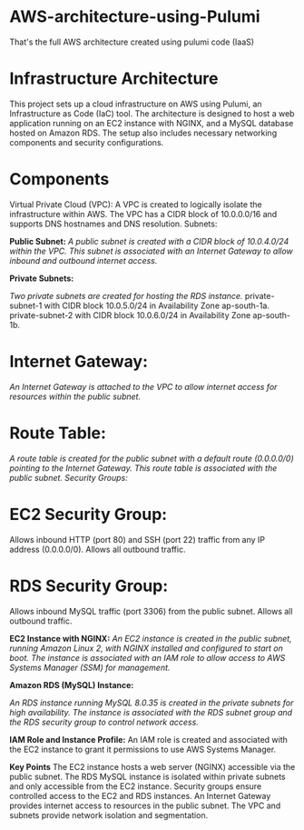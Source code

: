 # AWS-architecture-using-Pulumi


That's the full AWS architecture created using pulumi code (IaaS)

# Infrastructure Architecture
This project sets up a cloud infrastructure on AWS using Pulumi, an Infrastructure as Code (IaC) tool. The architecture is designed to host a web application running on an EC2 instance with NGINX, and a MySQL database hosted on Amazon RDS. The setup also includes necessary networking components and security configurations.

# Components
Virtual Private Cloud (VPC):
A VPC is created to logically isolate the infrastructure within AWS. The VPC has a CIDR block of 10.0.0.0/16 and supports DNS hostnames and DNS resolution.
Subnets:

**Public Subnet:**
*A public subnet is created with a CIDR block of 10.0.4.0/24 within the VPC. This subnet is associated with an Internet Gateway to allow inbound and outbound internet access.*

**Private Subnets:**

*Two private subnets are created for hosting the RDS instance.*
private-subnet-1 with CIDR block 10.0.5.0/24 in Availability Zone ap-south-1a.
private-subnet-2 with CIDR block 10.0.6.0/24 in Availability Zone ap-south-1b.

# Internet Gateway:
*An Internet Gateway is attached to the VPC to allow internet access for resources within the public subnet.*

# Route Table:
*A route table is created for the public subnet with a default route (0.0.0.0/0) pointing to the Internet Gateway. This route table is associated with the public subnet.
Security Groups:*

# EC2 Security Group:
Allows inbound HTTP (port 80) and SSH (port 22) traffic from any IP address (0.0.0.0/0).
Allows all outbound traffic.

# RDS Security Group:
Allows inbound MySQL traffic (port 3306) from the public subnet.
Allows all outbound traffic.

**EC2 Instance with NGINX:**
*An EC2 instance is created in the public subnet, running Amazon Linux 2, with NGINX installed and configured to start on boot.
The instance is associated with an IAM role to allow access to AWS Systems Manager (SSM) for management.*

**Amazon RDS (MySQL) Instance:**

*An RDS instance running MySQL 8.0.35 is created in the private subnets for high availability.
The instance is associated with the RDS subnet group and the RDS security group to control network access.*

**IAM Role and Instance Profile:**
An IAM role is created and associated with the EC2 instance to grant it permissions to use AWS Systems Manager.

**Key Points**
The EC2 instance hosts a web server (NGINX) accessible via the public subnet.
The RDS MySQL instance is isolated within private subnets and only accessible from the EC2 instance.
Security groups ensure controlled access to the EC2 and RDS instances.
An Internet Gateway provides internet access to resources in the public subnet.
The VPC and subnets provide network isolation and segmentation.
